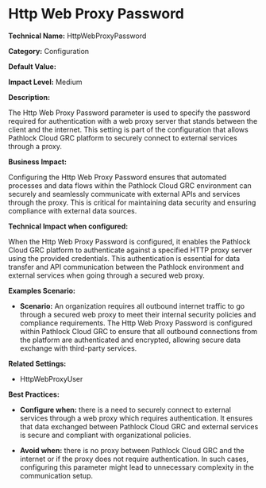 # Http Web Proxy Password

**Technical Name:** HttpWebProxyPassword

**Category:** Configuration

**Default Value:**

**Impact Level:** Medium

**Description:**

The Http Web Proxy Password parameter is used to specify the password required for authentication with a web proxy server that stands between the client and the internet. This setting is part of the configuration that allows Pathlock Cloud GRC platform to securely connect to external services through a proxy.

**Business Impact:**

Configuring the Http Web Proxy Password ensures that automated processes and data flows within the Pathlock Cloud GRC environment can securely and seamlessly communicate with external APIs and services through the proxy. This is critical for maintaining data security and ensuring compliance with external data sources.

**Technical Impact when configured:**

When the Http Web Proxy Password is configured, it enables the Pathlock Cloud GRC platform to authenticate against a specified HTTP proxy server using the provided credentials. This authentication is essential for data transfer and API communication between the Pathlock environment and external services when going through a secured web proxy.

**Examples Scenario:**

- **Scenario:** An organization requires all outbound internet traffic to go through a secured web proxy to meet their internal security policies and compliance requirements. The Http Web Proxy Password is configured within Pathlock Cloud GRC to ensure that all outbound connections from the platform are authenticated and encrypted, allowing secure data exchange with third-party services.

**Related Settings:**

- HttpWebProxyUser

**Best Practices:** 

- **Configure when:** there is a need to securely connect to external services through a web proxy which requires authentication. It ensures that data exchanged between Pathlock Cloud GRC and external services is secure and compliant with organizational policies.
  
- **Avoid when:** there is no proxy between Pathlock Cloud GRC and the internet or if the proxy does not require authentication. In such cases, configuring this parameter might lead to unnecessary complexity in the communication setup.
